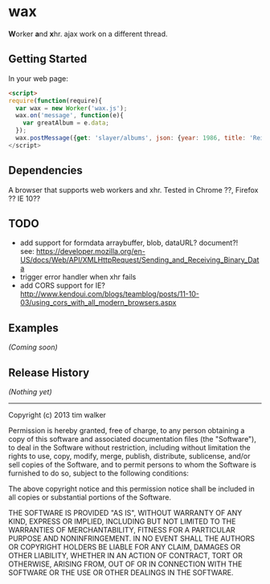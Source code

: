 # wax

**W**orker **a**nd **x**hr.   ajax work on a different thread.

## Getting Started

In your web page:

```html
<script>
require(function(require){
  var wax = new Worker('wax.js');
  wax.on('message', function(e){
    var greatAlbum = e.data;
  });
  wax.postMessage({get: 'slayer/albums', json: {year: 1986, title: 'Reign in Blood'}});
</script>
```

## Dependencies
A browser that supports web workers and xhr. 
Tested in Chrome ??, Firefox ?? IE 10??

## TODO
 
 * add support for formdata arraybuffer, blob, dataURL? document?!  
    see: https://developer.mozilla.org/en-US/docs/Web/API/XMLHttpRequest/Sending_and_Receiving_Binary_Data
 * trigger error handler when xhr fails
 * add CORS support for IE?  
    http://www.kendoui.com/blogs/teamblog/posts/11-10-03/using_cors_with_all_modern_browsers.aspx


## Examples
_(Coming soon)_

## Release History
_(Nothing yet)_

-----------------------------

Copyright (c) 2013 tim walker

Permission is hereby granted, free of charge, to any person
obtaining a copy of this software and associated documentation
files (the "Software"), to deal in the Software without
restriction, including without limitation the rights to use,
copy, modify, merge, publish, distribute, sublicense, and/or sell
copies of the Software, and to permit persons to whom the
Software is furnished to do so, subject to the following
conditions:

The above copyright notice and this permission notice shall be
included in all copies or substantial portions of the Software.

THE SOFTWARE IS PROVIDED "AS IS", WITHOUT WARRANTY OF ANY KIND,
EXPRESS OR IMPLIED, INCLUDING BUT NOT LIMITED TO THE WARRANTIES
OF MERCHANTABILITY, FITNESS FOR A PARTICULAR PURPOSE AND
NONINFRINGEMENT. IN NO EVENT SHALL THE AUTHORS OR COPYRIGHT
HOLDERS BE LIABLE FOR ANY CLAIM, DAMAGES OR OTHER LIABILITY,
WHETHER IN AN ACTION OF CONTRACT, TORT OR OTHERWISE, ARISING
FROM, OUT OF OR IN CONNECTION WITH THE SOFTWARE OR THE USE OR
OTHER DEALINGS IN THE SOFTWARE.
